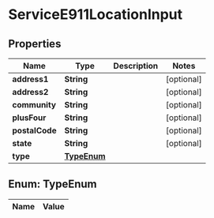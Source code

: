 

# ServiceE911LocationInput

## Properties

Name | Type | Description | Notes
------------ | ------------- | ------------- | -------------
**address1** | **String** |  |  [optional]
**address2** | **String** |  |  [optional]
**community** | **String** |  |  [optional]
**plusFour** | **String** |  |  [optional]
**postalCode** | **String** |  |  [optional]
**state** | **String** |  |  [optional]
**type** | [**TypeEnum**](#TypeEnum) |  | 


## Enum: TypeEnum

Name | Value
---- | -----




